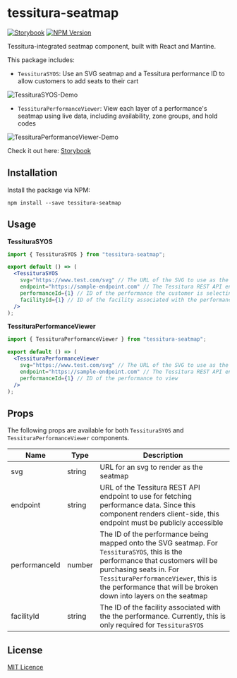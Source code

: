 # tessitura-seatmap

[![Storybook](https://cdn.jsdelivr.net/gh/storybookjs/brand@main/badge/badge-storybook.svg)](https://main--6838505ddf319835cf794a26.chromatic.com) [![NPM Version](https://img.shields.io/npm/v/tessitura-seatmap)](https://www.npmjs.com/package/tessitura-seatmap)

Tessitura-integrated seatmap component, built with React and Mantine.

This package includes:

- `TessituraSYOS`: Use an SVG seatmap and a Tessitura performance ID to allow customers to add seats to their cart

![TessituraSYOS-Demo](https://github.com/user-attachments/assets/0a47e445-d1e9-42fb-9ea9-023eaba2683e)


- `TessituraPerformanceViewer`: View each layer of a performance's seatmap using live data, including availability, zone groups, and hold codes

![TessituraPerformanceViewer-Demo](https://github.com/user-attachments/assets/5a194de0-e76c-4f75-af1d-f75bed4c5cb6)

Check it out here: [Storybook](https://main--6838505ddf319835cf794a26.chromatic.com)

## Installation

Install the package via NPM:

```
npm install --save tessitura-seatmap
```

## Usage

**TessituraSYOS**

```jsx
import { TessituraSYOS } from "tessitura-seatmap";

export default () => (
  <TessituraSYOS
    svg="https://www.test.com/svg" // The URL of the SVG to use as the basis for the seatmap
    endpoint="https://sample-endpoint.com" // The Tessitura REST API endpoint to use for SYOS
    performanceId={1} // ID of the performance the customer is selecting seats for
    facilityId={1} // ID of the facility associated with the performance
  />
);
```

**TessituraPerformanceViewer**

```jsx
import { TessituraPerformanceViewer } from "tessitura-seatmap";

export default () => (
  <TessituraPerformanceViewer
    svg="https://www.test.com/svg" // The URL of the SVG to use as the basis for the seatmap
    endpoint="https://sample-endpoint.com" // The Tessitura REST API endpoint to use for fetching performance data
    performanceId={1} // ID of the performance to view
  />
);
```

## Props

The following props are available for both `TessituraSYOS` and `TessituraPerformanceViewer` components.

| Name          | Type   | Description                                                                                                                                                                                                                                                         |
| ------------- | ------ | ------------------------------------------------------------------------------------------------------------------------------------------------------------------------------------------------------------------------------------------------------------------- |
| svg           | string | URL for an svg to render as the seatmap                                                                                                                                                                                                                             |
| endpoint      | string | URL of the Tessitura REST API endpoint to use for fetching performance data. Since this component renders client-side, this endpoint must be publicly accessible                                                                                                    |
| performanceId | number | The ID of the performance being mapped onto the SVG seatmap. For `TessituraSYOS`, this is the performance that customers will be purchasing seats in. For `TessituraPerformanceViewer`, this is the performance that will be broken down into layers on the seatmap |
| facilityId    | string | The ID of the facility associated with the the performance. Currently, this is only required for `TessituraSYOS`                                                                                                                                                       |

## License

[MIT Licence](LICENSE.md)

